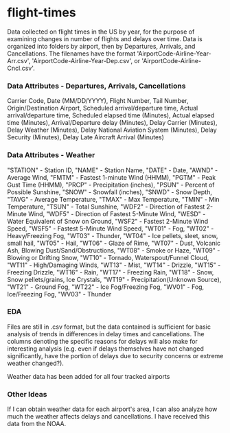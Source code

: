 # flight-times
Data collected on flight times in the US by year, for the purpose of examining changes in number of flights and delays over time.
Data is organized into folders by airport, then by Departures, Arrivals, and Cancellations.
The filenames have the format 'AirportCode-Airline-Year-Arr.csv', 'AirportCode-Airline-Year-Dep.csv', or 'AirportCode-Airline-Cncl.csv'.

### Data Attributes - Departures, Arrivals, Cancellations
Carrier Code, Date (MM/DD/YYYY), Flight Number, Tail Number, Origin/Destination Airport, Scheduled arrival/departure time, Actual arrival/departure time, Scheduled elapsed time (Minutes), Actual elapsed time (Minutes), Arrival/Departure delay (Minutes), Delay Carrier (Minutes), Delay Weather (Minutes), Delay National Aviation System (Minutes), Delay Security (Minutes), Delay Late Aircraft Arrival (Minutes)

### Data Attributes - Weather
"STATION" - Station ID, 
"NAME" - Station Name, 
"DATE" - Date, 
"AWND" - Average Wind, 
"FMTM" - Fastest 1-minute Wind (HHMM), 
"PGTM" - Peak Gust Time (HHMM), 
"PRCP" - Precipitation (inches), 
"PSUN" - Percent of Possible Sunshine, 
"SNOW" - Snowfall (inches), 
"SNWD" - Snow Depth, 
"TAVG" - Average Temperature, 
"TMAX" - Max Temperature, 
"TMIN" - Min Temperature, 
"TSUN" - Total Sunshine, 
"WDF2" - Direction of Fastest 2-Minute Wind, 
"WDF5" - Direction of Fastest 5-Minute Wind, 
"WESD" - Water Equivalent of Snow on Ground, 
"WSF2" - Fastest 2-Minute Wind Speed, 
"WSF5" - Fastest 5-Minute Wind Speed, 
"WT01" - Fog, 
"WT02" - Heavy/Freezing Fog, 
"WT03" - Thunder, 
"WT04" - Ice pellets, sleet, snow, small hail, 
"WT05" - Hail, 
"WT06" - Glaze of Rime, 
"WT07" - Dust, Volcanic Ash, Blowing Dust/Sand/Obstructions, 
"WT08" - Smoke or Haze, 
"WT09" - Blowing or Drifting Snow, 
"WT10" - Tornado, Waterspout/Funnel Cloud, 
"WT11" - High/Damaging Winds, 
"WT13" - Mist,
"WT14" - Drizzle, 
"WT15" - Freezing Drizzle, 
"WT16" - Rain, 
"WT17" - Freezing Rain, 
"WT18" - Snow, Snow pellets/grains, Ice Crystals, 
"WT19" - Precipitation(Unknown Source), 
"WT21" - Ground Fog, 
"WT22" - Ice Fog/Freezing Fog, 
"WV01" - Fog, Ice/Freezing Fog, 
"WV03" - Thunder

### EDA
Files are still in .csv format, but the data contained is sufficient for basic analysis of trends in differences in delay times and cancellations. The columns denoting the specific reasons for delays will also make for interesting analysis (e.g. even if delays themselves have not changed significantly, have the portion of delays due to security concerns or extreme weather changed?).

Weather data has been added for all four tracked airports

### Other Ideas
  
  If I can obtain weather data for each airport's area, I can also analyze how much the weather affects delays and cancellations.
  I have received this data from the NOAA.
  
  
